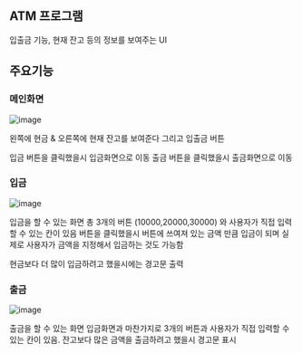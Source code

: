 ## ATM 프로그램 

입출금 기능, 현재 잔고 등의 정보를 보여주는 UI 



## 주요기능

### 메인화면

![image](https://github.com/suhyunChun/Assignment_ATM/assets/89771577/6c245dfc-1200-42aa-af07-2bdd7d4679a3)

왼쪽에 현금 & 오른쪽에 현재 잔고를 보여준다 
그리고 입출금 버튼 

입금 버튼을 클릭했을시 입금화면으로 이동
출금 버튼을 클릭했을시 출금화면으로 이동 

### 입금

![image](https://github.com/suhyunChun/Assignment_ATM/assets/89771577/5f44e308-f5e0-4553-83d8-82b644479817)

입금을 할 수 있는 화면 
총 3개의 버튼 (10000,20000,30000) 와 사용자가 직접 입력할 수 있는 칸이 있음
버튼을 클릭했을시 버튼에 쓰여져 있는 금액 만큼 입금이 되며 
실제로 사용자가 금액을 지정해서 입금하는 것도 가능함

현금보다 더 많이 입금하려고 했을시에는 경고문 출력 


### 출금

![image](https://github.com/suhyunChun/Assignment_ATM/assets/89771577/383cdb99-4682-414c-80d7-ed13161e4101)

출금을 할 수 있는 화면 
입금화면과 마찬가지로 3개의 버튼과 사용자가 직접 입력할 수 있는 칸이 있음.
잔고보다 많은 금액을 출금하려고 했을시 경고문 표시 

